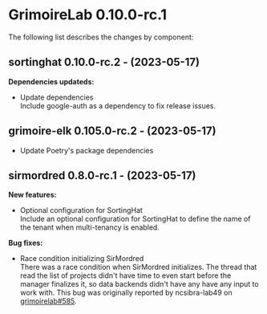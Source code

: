 # GrimoireLab 0.10.0-rc.1
The following list describes the changes by component:



## sortinghat 0.10.0-rc.2 - (2023-05-17)

**Dependencies updateds:**

 * Update dependencies\
   Include google-auth as a dependency to fix release issues.









  ## grimoire-elk 0.105.0-rc.2 - (2023-05-17)
  
  * Update Poetry's package dependencies
## sirmordred 0.8.0-rc.1 - (2023-05-17)

**New features:**

 * Optional configuration for SortingHat\
   Include an optional configuration for SortingHat to define the name of
   the tenant when multi-tenancy is enabled.

**Bug fixes:**

 * Race condition initializing SirMordred\
   There was a race condition when SirMordred initializes. The thread
   that read the list of projects didn't have time to even start before
   the manager finalizes it, so data backends didn't have any have any
   input to work with. This bug was originally reported by ncsibra-lab49
   on
   [grimoirelab#585](https://github.com/chaoss/grimoirelab/issues/585).

